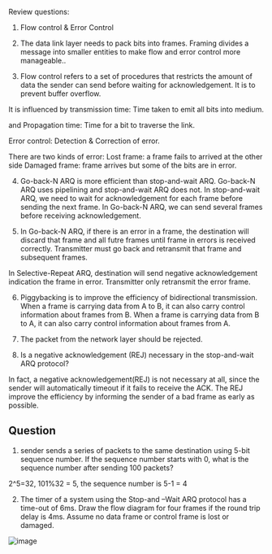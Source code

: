 Review questions:

1. Flow control & Error Control

2. The data link layer needs to pack bits into frames. Framing divides a message into smaller entities to make flow and error control more manageable..

3. Flow control refers to a set of procedures that restricts the amount of data the sender can send before waiting for acknowledgement. It is to prevent buffer overflow. 

It is influenced by transmission time: Time taken to emit all bits into medium.

and Propagation time: Time for a bit to traverse the link.

Error control: Detection & Correction of error.

There are two kinds of error: Lost frame: a frame fails to arrived at the other side Damaged frame: frame arrives but some of the bits are in error.

4. Go-back-N ARQ is more efficient than stop-and-wait ARQ. Go-back-N ARQ uses pipelining and stop-and-wait ARQ does not. In stop-and-wait ARQ, we need to wait for acknowledgement for each frame before sending the next frame. In Go-back-N ARQ, we can send several frames before receiving acknowledgement.

5. In Go-back-N ARQ, if there is an error in a frame, the destination will discard that frame and all futre frames until frame in errors is received correctly. Transmitter must go back and  retransmit that frame and subsequent frames. 

In Selective-Repeat ARQ, destination will send negative acknowledgement indication the frame in error. Transmitter only retransmit the error frame. 

6. Piggybacking is to improve the efficiency of bidirectional transmission. When a frame is carrying data from A to B, it can also carry control information about frames from B. When a frame is carrying data from B to A, it can also carry control information about frames from A.

7. The packet from the network layer should be rejected.

8. Is a negative acknowledgement (REJ) necessary in the stop-and-wait ARQ protocol?

In fact, a negative acknowledgement(REJ) is not necessary at all, since the sender will automatically timeout if it fails to receive the ACK. The REJ improve the efficiency by informing the sender of a bad frame as early as possible.

## Question

1. sender sends a series of packets to the same destination using 5-bit sequence number. If the sequence
number starts with 0, what is the sequence number after sending 100 packets?

2^5=32, 101%32 = 5, the sequence number is 5-1 = 4

2. The timer of a system using the Stop-and –Wait ARQ protocol has a time-out of 6ms. Draw the flow
diagram for four frames if the round trip delay is 4ms. Assume no data frame or control frame is lost
or damaged.

![image](https://github.com/DDQXZcp/PolyU_2020_sem2/tree/master/EIE3333/Tut4Q2.jpg)


